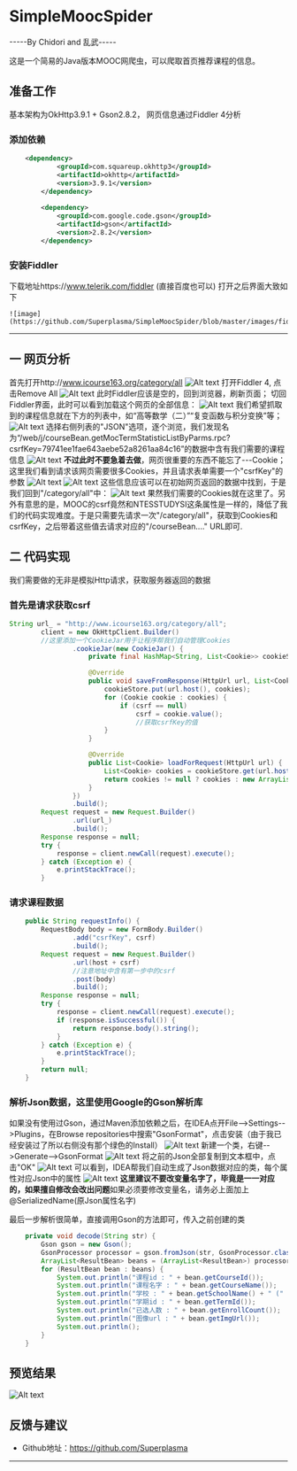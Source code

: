 # SimpleMoocSpider


-----By Chidori and 乱武-----

这是一个简易的Java版本MOOC网爬虫，可以爬取首页推荐课程的信息。



## 准备工作

基本架构为OkHttp3.9.1 + Gson2.8.2， 网页信息通过Fiddler 4分析

### 添加依赖
``` xml
	<dependency>
            <groupId>com.squareup.okhttp3</groupId>
            <artifactId>okhttp</artifactId>
            <version>3.9.1</version>
        </dependency>
        
        <dependency>
            <groupId>com.google.code.gson</groupId>
            <artifactId>gson</artifactId>
            <version>2.8.2</version>
        </dependency>
```
### 安装Fiddler

下载地址https://www.telerik.com/fiddler (直接百度也可以)
打开之后界面大致如下
```
![image](https://github.com/Superplasma/SimpleMoocSpider/blob/master/images/fiddler1.png)
```


----------

## 一 网页分析
首先打开http://www.icourse163.org/category/all
![Alt text](./1512316715141.png)
打开Fiddler 4, 点击Remove All
![Alt text](1512316849686.png)
此时Fiddler应该是空的，回到浏览器，刷新页面；
切回Fiddler界面，此时可以看到加载这个网页的全部信息：
![Alt text](1512316981464.png)
我们希望抓取到的课程信息就在下方的列表中，如“高等数学（二）”“复变函数与积分变换”等；
![Alt text](1512317050446.png)
选择右侧列表的"JSON"选项，逐个浏览，我们发现名为“/web/j/courseBean.getMocTermStatisticListByParms.rpc?csrfKey=79741ee1fae643aebe52a8261aa84c16”的数据中含有我们需要的课程信息
![Alt text](1512317204223.png)
**不过此时不要急着去做**，网页很重要的东西不能忘了---Cookie；这里我们看到请求该网页需要很多Cookies，并且请求表单需要一个"csrfKey"的参数
![Alt text](1512317588051.png)
![Alt text](1512317625537.png)
这些信息应该可以在初始网页返回的数据中找到，于是我们回到"/category/all"中：
![Alt text](1512317707063.png)
果然我们需要的Cookies就在这里了。另外有意思的是，MOOC的csrf竟然和NTESSTUDYSI这条属性是一样的，降低了我们的代码实现难度。于是只需要先请求一次"/category/all"，获取到Cookies和csrfKey，之后带着这些值去请求对应的"/courseBean...." URL即可.




## 二 代码实现

我们需要做的无非是模拟Http请求，获取服务器返回的数据
### 首先是请求获取csrf

    
``` java
String url_ = "http://www.icourse163.org/category/all";
        client = new OkHttpClient.Builder()
        //这里添加一个CookieJar用于让程序帮我们自动管理Cookies
                .cookieJar(new CookieJar() {
                    private final HashMap<String, List<Cookie>> cookieStore = new HashMap<>();

                    @Override
                    public void saveFromResponse(HttpUrl url, List<Cookie> cookies) {
                        cookieStore.put(url.host(), cookies);
                        for (Cookie cookie : cookies) {
                            if (csrf == null)
                                csrf = cookie.value();
                                //获取csrfKey的值
                        }
                    }

                    @Override
                    public List<Cookie> loadForRequest(HttpUrl url) {
                        List<Cookie> cookies = cookieStore.get(url.host());
                        return cookies != null ? cookies : new ArrayList<Cookie>();
                    }
                })
                .build();
        Request request = new Request.Builder()
                .url(url_)
                .build();
        Response response = null;
        try {
            response = client.newCall(request).execute();
        } catch (Exception e) {
            e.printStackTrace();
        }
```
### 请求课程数据
```java
    public String requestInfo() {
        RequestBody body = new FormBody.Builder()
                .add("csrfKey", csrf)
                .build();
        Request request = new Request.Builder()
                .url(host + csrf)
                //注意地址中含有第一步中的csrf
                .post(body)
                .build();
        Response response = null;
        try {
            response = client.newCall(request).execute();
            if (response.isSuccessful()) {
                return response.body().string();
            }
        } catch (Exception e) {
            e.printStackTrace();
        }
        return null;
    }
```
### 解析Json数据，这里使用Google的Gson解析库
如果没有使用过Gson，通过Maven添加依赖之后，在IDEA点开File-->Settings-->Plugins，在Browse repositories中搜索"GsonFormat"，点击安装（由于我已经安装过了所以右侧没有那个绿色的Install）
![Alt text](1512318408493.png)
新建一个类，右键-->Generate-->GsonFormat
![Alt text](./1512318487494.png)
将之前的Json全部复制到文本框中，点击"OK"
![Alt text](1512318552769.png)
可以看到，IDEA帮我们自动生成了Json数据对应的类，每个属性对应Json中的属性
![Alt text](1512318610894.png)
**这里建议不要改变量名字了，毕竟是一一对应的，如果擅自修改会改出问题**如果必须要修改变量名，请务必上面加上@SerializedName(原Json属性名字)

最后一步解析很简单，直接调用Gson的方法即可，传入之前创建的类
```java
    private void decode(String str) {
        Gson gson = new Gson();
        GsonProcessor processor = gson.fromJson(str, GsonProcessor.class);
        ArrayList<ResultBean> beans = (ArrayList<ResultBean>) processor.getResult();
        for (ResultBean bean : beans) {
            System.out.println("课程id : " + bean.getCourseId());
            System.out.println("课程名字 : " + bean.getCourseName());
            System.out.println("学校 : " + bean.getSchoolName() + " (" + bean.getSchoolShortName() + ")");
            System.out.println("学期id : " + bean.getTermId());
            System.out.println("已选人数 : " + bean.getEnrollCount());
            System.out.println("图像url : " + bean.getImgUrl());
            System.out.println();
        }
    }
```
## 预览结果
![Alt text](1512318882567.png)



## 反馈与建议
- Github地址：<https://github.com/Superplasma>

---------
